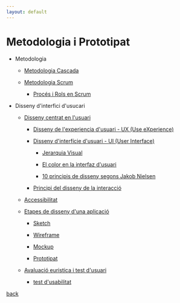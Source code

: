 ```yaml
---
layout: default
---
```


# Metodologia i Prototipat

- Metodologia

    - [Metodologia Cascada](metodologia/cascada.html)
    
    - [Metodologia Scrum](metodologia/scrum.html)
    
        - [Procés i Rols en Scrum](metodologia/procesRolsScrum.html)
        
- Disseny d'interfici d'usucari

    - [Disseny centrat en l'usuari](./disseny/DissenyCentratUsuari.html)
    
        - [Disseny de l'experiencia d'usuari - UX (Use eXperience)](./disseny/experienciaUsuari.html)
        
        - [Disseny d'interfície d'usuari - UI (User Interface)](./disseny/InterficieUsuari.html)
        	
            - [Jerarquia Visual](./disseny/jerarquiaVisual.html)
            
            - [El color en la interfaz d'usuari](./disseny/colors.html)
            
            - [10 principis de disseny segons Jakob Nielsen](./disseny/prototipat/deuPrincipisNielsen.html)

        - [Principi del disseny de la interacció](./disseny/principisInteraccio.html)
        
    - [Accessibilitat](./disseny/accessibilitat.html)

    - [Etapes de disseny d'una aplicació](./disseny/prototipat/etapesDisseny.html)
    
        - [Sketch](./disseny/prototipat/sketch.html)
        
        - [Wireframe](./disseny/prototipat/wireframe.html)
        
        - [Mockup](./disseny/prototipat/mockup.html)
        
        - [Prototipat](./disseny/prototipat/prototipat.html)

    - [Avaluació euristica i test d'usuari](./disseny/avaluacio/avaluacio.html)
    
        - [test d'usabilitat](./disseny/avaluacio/testUsabilitat.html)
    
[back](../..)
